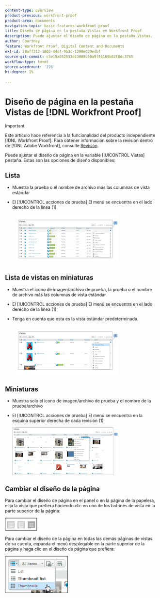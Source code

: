```yaml
---
content-type: overview
product-previous: workfront-proof
product-area: documents
navigation-topic: basic-features-workfront-proof
title: Diseño de página en la pestaña Vistas en Workfront Proof
description: Puede ajustar el diseño de página en la pestaña Vistas.
author: Courtney
feature: Workfront Proof, Digital Content and Documents
exl-id: 28aff312-1803-44d4-953c-1298e039edbf
source-git-commit: c3e15a052533d43065b50a9f56169b82f8dc3765
workflow-type: tm+mt
source-wordcount: '226'
ht-degree: 1%

---
```


# Diseño de página en la pestaña Vistas de [!DNL Workfront Proof]

>[!IMPORTANT]
>
>Este artículo hace referencia a la funcionalidad del producto independiente [!DNL Workfront Proof]. Para obtener información sobre la revisión dentro de [!DNL Adobe Workfront], consulte [Revisión](../../../review-and-approve-work/proofing/proofing.md).

Puede ajustar el diseño de página en la variable [!UICONTROL Vistas] pestaña. Estas son las opciones de diseño disponibles:

## Lista

* Muestra la prueba o el nombre de archivo más las columnas de vista estándar
* El [!UICONTROL acciones de prueba] El menú se encuentra en el lado derecho de la línea (1)

  ![Page_views_-_list_view.png](assets/page-views---list-view-350x164.png)

## Lista de vistas en miniaturas

* Muestra el icono de imagen/archivo de prueba, la prueba o el nombre de archivo más las columnas de vista estándar
* El [!UICONTROL acciones de prueba] El menú se encuentra en el lado derecho de la línea (1)
* Tenga en cuenta que esta es la vista estándar predeterminada.

  ![Page_views_-_thumbnails_list_view.png](assets/page-views---thumbnails-list-view-350x164.png)

## Miniaturas

* Muestra solo el icono de imagen/archivo de prueba y el nombre de la prueba/archivo
* El [!UICONTROL acciones de prueba] El menú se encuentra en la esquina superior derecha de cada revisión (1)

  ![Page_views_-_thumbnails_view.png](assets/page-views---thumbnails-view-350x156.png)

## Cambiar el diseño de la página

Para cambiar el diseño de página en el panel o en la página de la papelera, elija la vista que prefiera haciendo clic en uno de los botones de vista en la parte superior de la página:

![Page_views_old_menu.png](assets/page-views-old-menu.png)

Para cambiar el diseño de la página en todas las demás páginas de vistas de su cuenta, expanda el menú desplegable en la parte superior de la página y haga clic en el diseño de página que prefiera:

![Page_views_new_menu.png](assets/page-views-new-menu.png)
